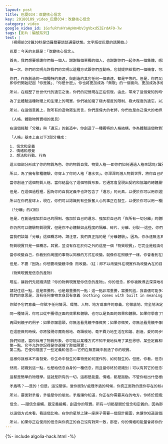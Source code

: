 ```yaml
---
layout: post
title: 巴夏034：改變核心信念
key: 20180109_video_巴夏034：改變核心信念
category: video
google_video_id: 1GsfuRYxHYaHpNm4bVJgVbxd5ZErdAFO-7w
tags: [影片｜編號系列]
text: |
  （視頻前3分鐘30秒是岱羅簡要談談通靈狀態。文字版從巴夏的話開始。）

  巴夏：今天的主題是：「改變核心信念」。

  首先，我們想要感謝你們每一個人。謝謝每個單獨的個人，也謝謝你們一起作為一個集體，感謝你們願意一起創造這個互動，允許我們以這種方式、在這個時間，創造這次傳訊。

  每一次，你們的文明允許我們的文明以這種方式跟你們互動時，它就提供給我們一個機會，可以通過你們來體驗到創造（creation）的「一切所是」之多維度結晶的另一面相。這個體驗，對我們來說是一個禮物。我們能夠通過你們的觀點和你們的理解，來體驗造物主自我表達和自我經驗的另一種方式。因此，這可以擴大我們對於造物主（creation）自我表達方式的瞭解，同時，增加每個人的瞭解能力，可以更加清楚地瞭解：創造可能成為的樣子、以及創造是什麼。

  你們，作為創造的一個獨特的表達，與創造的其它任何一個表達，都是平等的。但是，你們又是獨特的。你們世界有某種對現實的特定體驗。相對於其它選擇體驗物質現實的世界，你們的體驗，跟任何其他這些世界都有所不同。你們對物質現實體驗具有獨特性，這就是為什麼我們文明和其它星際文明現在對你們星球上正在發生的事情非常關注的原因之一。因為你們正在經歷偉大的意識轉變、理解力和覺知力的巨大擴張，這將把你們帶往一個點——
  即你們開始記起「你是誰」、「你是什麼」，你也將更加成為「無限」的一個面向、更加成為多維度創造的一個面向。

  所以，在經歷了世世代代的遺忘之後，你們的記憶現在正在恢復，由此，帶來了這個覺知的時代，轉化的時代，轉變的時代，也即你們星球上稱之為「新時代」。因此，這個記起意味著：「你不是真的在學任何新的東西，你只是記起你作為一個精神體原本已知的那些東西。」現在，在你們的星球上，「記起」是可能的。現在，對於你們中越來越多的人，相較於你們以往歷史的任何時間，「記起」變得越來越可能。

  為了去體驗這種物理上和生理上的現實，你們被加諸了極大程度的限制、極大程度的遺忘，以及與無限源頭之極大程度的分離體驗。以此，你創造了一個非常獨特的體驗，以學習穿越濃重的黑暗見到光。這就是你所選擇的一件偉大的事。許多星際存有們，正懷著極大的興趣在觀察著你們星球上正在發生的意識覺知的轉變與轉化，其原因之一是因為：過去，你將如此巨大的限制加諸自己身上，卻仍然在努力的穿越遺忘，抵達那個「點」——即你們現在正在記起「你們是光的存在」。這表明了你們的靈魂是如此強大！而對於那些正在經歷自身轉化與轉變的其它星際文明，當他們看到你們所做的、你們努力找到光的勇氣——甚至在經歷了如此濃重的黑暗、限制與遺忘之後，仍能成就，這意味著：沒有什麼事情是不可能的。如果你們能做到這個，那麼任何人都能做到。

  所以，在這個意義上，對所有的造物眾生而言，你們是偉大的老師，你們也是自己偉大的老師，將你們自己從那種限制的體驗中帶出來、走向覺醒。我們深深地欣賞與感激你們願意選擇這種體驗，來為你們自己創造一個自我發現和覺醒的獨特顯現。

  （人格，體驗物質實相的面具）

  在這個經驗「分離」與「遺忘」的創造中，你創造了一種獨特的人格結構，作為體驗這個物質現實的一種方式。這種人格結構，主要由三個部分構成。你把自己關閉在這個人格里，你是一個精神體，卻戴上了這個稱之為「人格」的面具。

  「人格」基本上由以下3部分構成：

  1. 信念和定義
  2. 情緒和感覺
  3. 想法和行動、行為

  這三個部分形成了你的物質角色、你的物質自我、物質人格——即你們如何通過人格來認同/識別你們自己作為一個物質存在。但是，在某種意義上，人格是一個人造的結構。人格被你創造用來體驗物質現實中時間、空間的概念，體驗在一個暫存矩陣裡的創造，體驗在一個時空連續體概念裡的創造。也就是說，作為精神體，事物可以瞬間顯化；但是作為一個物質存在，你可以確實的觀察和體驗到創造過程本身。

  所以，為了擁有那種體驗，你穿上了你的人格「潛水衣」。你深深的潛入物質世界，將你自己的思想結晶化成固態的物質。而通過創造這個人格，你就可以體驗到「物質現實」。當然，這個人格自我與你的精神自我、你的高我、你的超靈自我永遠都保持著一種聯結。

  當你創造了這個物質人格、當你結晶化了這個物質形象，它通常會呈現出契約和協議的總體屬性。總的來講，你們都同意遵守這個協議，以便體驗和探索物質現實。當那些物質形象被結晶化、實體化，呈現為特定的屬性和特定的模式，代表著你同意探索的這個物質現實。當你呈現為那些屬性和模式時，比如加諸自身的限制、遺忘、分離的體驗，以及情緒、想法、生理行為的體驗，當你呈現這些時，它可以創造出體驗，這些體驗將引領你穿越回歸之旅。它總是將你帶回到你自己、帶回到覺知，覺醒於你的真實自我。

  但是，在這個過程裡，因為你的自我定義中也許包含了「遺忘」的元素，以便於你可以用你選擇的獨特方式探索物質現實。所以，可能有些時候你會體驗到困難，痛苦，恐懼，懷疑。所以，我們今天的這個互動，是被特別設計來幫助你、協助你走過這個歷程的——這個你為自己選擇的、被稱為物質生命的歷程，來讓你明白：生命不必以一種充滿痛苦的方式來體驗。你仍然可以面對所有的挑戰、你仍然可以探索所有的主題、所有你想學習的思想、所有你想要學習的課程，作為一個精神、作為一個靈魂，你選擇通過體驗物質現實來學習。但是，你可以用喜悅興奮的方式、而不是痛苦的方式，來體驗那些東西、學習那些課程、面對那些挑戰。你可以將最黑暗的黑轉變為最明亮的光。即使你「遺忘」了，你還是有這個能力做到。你為自己創造了一個由指導者組成的家庭，一個由靈魂朋友組成的家庭——比如說我們、以及其他存有。我們願意不斷的提醒你「你真正是誰」，並給出建議告訴你那些可用的工具，以協助你完成這趟由你自己選擇的自我發現之旅。

  所以在你們星球上，現在，你們可以認識到有些振奮人心的事正在發生，以便於你可以用一種建設性的、創造性的、愛的方式面對自我揭示和真實自我顯露帶來的問題，以此利益自己，也利益與之相關的一切，以便於你的人生現在可以成為同步性和顯現的狂喜內爆。所有這些都是可能的，並且一直都如此。

  （「分離」的幻相）

  但是，在創造強加於自己的限制、強加於自己的遺忘、強加於自己的「與所有一切分離」的體驗中，你也已經創造了「遺忘」。現在，我們以及其它存有和你們自己可以一起工作，來提醒你「憶起remember」、真正「重新成為re-member」「你是誰」（who you are）。將你自己拼回一個整體，而不再以一個碎片的方式來體驗自己。

  你仍然可以體驗物質現實，但是你不必體驗如此程度的隔離、碎片、分離、分裂——這些，你們已經在你們星球上體驗了幾千年了。這一次，你們可以選擇自由、可以更加成為「你真正是誰」。

  當我們談論「分離」這個概念時，請注意，我們真正指的是「分離體驗」。因為，你永遠無法真正分離於「一切所是」。你是「一切所是」的一個部分——這永遠不可能改變。你就是存在本身。你永遠無法存在於「之外」，因為「之外」並不存在。你永遠無法真正「分離」，因為，所有的一切都是「一體」，在自身之內以不同面相表達自己、經驗自己。但是，每一個獨立的事物、每一個獨立的人物地點、每一個獨立的思想、每一個看似獨立的事物，只是「看起來」是分離的。分離是幻相，你用它作為經驗物質現實的工具。

  物質現實只是一個概念。其實，並沒有存在於你之外的這麼一個「物質現實」，它完全是經由你、通過你而產生的投射。因此，當你進入這個覺知的新時代，你開始在每一天、以每一種方式，越來越覺醒於這樣一個事實：即在你（看上去好像）體驗的外在事物與你的內在之間，沒有真正的分離。

  當你改變自己，你看到你周圍的事物以同樣的方式在改變。就像你在照鏡子一樣，你會看到在鏡像中反映出你臉上的任何表情——皺一個眉頭，或者一個微笑。但是請記住，鏡中像不會改變、也無法改變，除非你先決定微笑或者皺眉頭。但是，當你這麼做時，鏡中像別無選擇，只能匹配你的表情。鏡像沒有自己的頭腦，沒有自己的現實；是你給予它生命，是你使它產生，是你在支持著它並讓它持續。鏡中像是怎樣的，這取決於你的決定：你會在鏡子中看到誰、你想要體驗你自己成為什麼。

  但是，不要『因為』你想要改變鏡中像 而改變。（註：即不以改變外在現實作為改變內在的目的，那仍是外導向的。）你微笑，不是『因為』看見鏡中的微笑很重要；微笑，是因為微笑本身的感覺很好，因為那（微笑）是你選擇做的事，因為那是你選擇成為的人。不要期待鏡中像的反映，你先微笑。因為那就是「你是誰」。

  （物質現實是信念的產物）

  現在，讓我們先認識清楚『你的物質現實是你信念的產物』。你的信念，即你被教導去深深地相信：現實是怎麼樣的，你在現實中、在一切環境和狀況中的體驗是怎麼的？你深深相信的事物，它會吸引進入你的生活。你會如何體驗那些情況和那些環境，完全依賴於你如何定義你與那個境況、那個環境、那個人、那個問題之間的關係。

  請記住這一點，這是首要的、也是最重要的一點：這一點非常重要，需要的話，我會儘可能多次地重複它，直到它深深的進入你們每一個人的內心，成為每個人內在固有的認知。創造/造物主賦予一切被造之物的一項最偉大的禮物就是：『生命是無意義的』。我們知道這一點一開始聽起來不容易接受。
  我們的意思是，沒有任何事物本身具有意義（nothing comes with built in meaningautomatically），生命中所有的情況、環境和事物都是中性的，本身不具任何特別的意義在內。它們是中性的道具和符號。是你賦予了它們意義，要麼是自動的、無意識的，要麼是通過有意的選擇。

  你賦予它們意義——你賦予任何情況、環境、人物、地方或事件的意義，它徹底地、完全地決定了你從那些情況、環境、人物、地方或事物中所得到的結果。它們本身不具意義，這樣，你就能成為你現實的創造者，決定並選擇要給那些環境和事件賦予怎樣的意義，由此決定了你將從環境或事件中得到什麼——不管環境或事件本身看起來如何。

  同一種情況，你可以從中獲得正面的效果和體驗，也可以是負面的效果和體驗。如果你學會了對一種情況賦予正面的意義，如果你把自己與那個情況之間的關係定義為正面的關係，你將只會從那種情況中得到一個正面的效果——不管在那個情況裡的其他人對你的意圖可能是什麼。這是創造的第三條法則：『你給出什麼，你就得到什麼what you put out is what you get back』。

  再回到鏡子的例子：如果你皺眉頭，你無法看見鏡中像微笑；如果你微笑，你無法看見鏡中像皺眉頭。如果你懂得了「生命根本上是無意義的」，那麼，你就要運用你的自由意志、你的選擇、你選擇的自由，來以最能服務於你的方式賦予其意義。然後你會懂得：『無意義』是生命賦予你的最偉大的禮物。這樣，你就可以自行決定如何去體驗生命——運用你與『一切所是』共同創造的能力來定義你的現實，使它成為專屬於你自己的獨特現實。這樣，你就可以以自己喜歡的方式來體驗現實，以你認為與你的真相、與你真實的自己對齊一致的方式來體驗現實。

  在這麼做的時候，你將發現你魔術般地、奇蹟般地、毫不費力地生活在和諧、創造、愛的同步性中，並在那個瞬間認識到：生命可以成為那樣——只要你那樣去定義它。這就將我們帶到了現在要談的核心主題，即『物質現實，完全是你核心信念、核心定義的產物』。你被教導去相信什麼對你來說是真的、可能的？你被教導如何定義你與生命/生活的關係？

  我們知道，當你採用了物質形象，你可能以某種方式不知不覺地採用了某些思想、某些定義和概念。你一旦進入物質現實，就產生了遺忘的迷霧。
  第一點，它不允許你記得是你選擇了那個現實；
  第二點，它使你隱匿了一些定義和信念——它們在無意識中創造了你的現實。

  這樣你就根本不會發覺，你生命中發生的事物是如何運作的、如何發生的。但是，你看，信念的定義是這樣的：「信念，必然具有自我維持性，以使你能夠真正擁有它、並體驗到那種信念之下的現實。」所以，在大多數情況下，很難接受一種新的信念、甚至是認識到另一種信念的存在，也非常困難。這是因為，在某種意義上，每一種信念都排斥自身以外的其它信念。（「排他性」）這樣，你才可以聚焦在這個信念產生的現實中，排除來自其它現實、其它觀點、其它思想的一切干擾。

  然而，認識到這一點，也是給信念自身的一種信念，而且當你終於認識到：可以有其它的信念存在，這種信念能夠將一種信念轉變為另一種信念，那時，你就已經找到了那把鑰匙——將你從許多特定的信念中解鎖出來，並允許你以有意識的方式來體驗信念，以覺知的方式來體驗你的現實和你的人生。這使你能夠靈活、自由的選擇你想要體驗的現實，基於確定地認識到：一旦你意識到是你的信念創造了你的現實，你就可以很容易的接觸到其它信念，並用你喜歡的信念來替換掉你不喜歡的信念，因此，產生了與你喜好的現實更加對齊一致的現實。

  這都是簡單的物理學。這就是所有的一切。這都是能量、情緒，都是振動。不管你給出什麼樣的振動，它完全決定了你會在物質現實中獲得的體驗。那是物質現實的本質。甚至，你們的很多科學家、量子物理學家現在都開始認識到：並不存在一個不同於、分離於、分裂於你選擇觀察的物質現實的外部物質現實。

  矛盾嗎？——是的！但是，這沒關係。當你面對/處理矛盾的時候，你真正面對的是你存在的核心力量。那就是矛盾能帶給你的。當事物看起來完全相反、互相排斥、卻同時並存形成一個矛盾體的時候，它就是在告訴你：這兩個明顯對立和互斥的事物雙方，必然產生於你內在的某個地方、你中心的某一處，它們都來自同一個地方。當你能夠平等地看待它們，並體驗到「矛盾」，那就是在告訴你：你已正正的坐在你之中心，能夠同時觀察到事物的對立兩面，同時將兩個面帶進絕對的平衡之中。

  所以，要面對矛盾，矛盾是你的朋友。矛盾讓你知道，你正在你需要呆在的地方。你終於認識並覺察到一個事實——是你在創造著兩極，是你在創造著二元對立，是你在掌管著你的體驗——它來自於你！

  信念，——跟信念接觸，跟定義接觸，創造你的現實。所有一切都是關於信念和定義的，因為那是最初的組成部分。

  以這個方式來看，看這個比喻。在你的星球上建一座房子需要一個設計藍圖，來讓你知道這個房子看起來應該是什麼樣子。它需要建築工人來建這個房子，還需要建築材料。這裡，你的信念系統、你的定義，就像是藍圖，你的情緒就像是這個房子的建築工人，而你的想法和行為，就像是建築材料。所以，如果你有一個藍圖，如果你有一個信念，如果你有一個定義，（藍圖）不是畫得很對的話——看起來有點歪，有點不直，有點凸出，有點不協調，那麼，你就不能期望建築工人明白如何正確地建這個房子，你也不能期望他們會使用完全合格優質的建築材料。因為他們沒有拿到一個精確的藍圖，不知道需要用什麼材料開始建造。

  所以，如果你正在使用的信念與你真正的自己沒有對齊一致，那麼，你的情緒和能量會將你的信念顯化為物質實相中的思想和行為；情緒和能量將只能夠從最初的設計藍圖中取獲取一些提示，建築材料的質量和建築工人的能量只能建造出一座這樣的房子——它可能斜向一邊，或者很快就倒塌了、主要部分散架了。當發生這些情況時，做每個建築工人會去做的事：找到最初的藍圖，找出藍圖上那些有問題的地方，看看它本該是怎樣的⋯⋯
---
```


{%- include algolia-hack.html -%}
